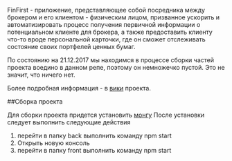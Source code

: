 FinFirst - приложение, представляющее собой посредника между брокером и его клиентом - физическим лицом, призванное ускорить и автоматизировать процесс получения первичной информации о потенциальном клиенте для брокера, а также предоставить клиенту что-то вроде персональной карточки, где он сможет отслеживать состояние своих портфелей ценных бумаг.

По состоянию на 21.12.2017 мы находимся в процессе сборки частей проекта воедино в данном репе, поэтому он немножечко пустой. Это не значит, что ничего нет. 

Более подробная информация - в [вики](https://github.com/deadcorg/FinFirst/wiki) проекта.

##Сборка проекта

Для сборки проекта придется установить [монгу](https://www.mongodb.com/download-center#community)
После установки следует выполнить следующие действия 
1) перейти в папку back выполнить команду npm start
2) Открыть новую консоль 
3) перейти в папку front выполнить команду npm start
